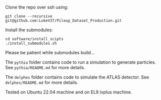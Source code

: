 Clone the repo over ssh using:
```
git clone --recursive git@github.com:LukeV37/Pileup_Dataset_Production.git
```

Install the submodules:
```
cd software/install_scipts
./install_submodules.sh
```

Please be patient while submodules build...

The `pythia` folder contains code to run a simulation to generate particles. See `pythia/README.md` for more details.

The `delphes` folder contains code to simulate the ATLAS detector. See `delphes/README.md` for more details.

Tested on Ubuntu 22.04 machine and on EL9 lxplus machine.

